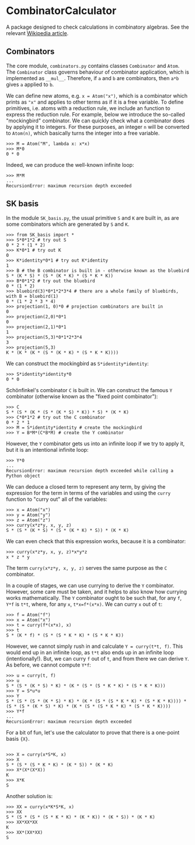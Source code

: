 # CombinatorCalculator
A package designed to check calculations in combinatory algebras. See the relevant [Wikipedia article](https://en.wikipedia.org/wiki/SKI_combinator_calculus).

## Combinators
The core module, `combinators.py` contains classes `Combinator` and `Atom`. The `Combinator` class governs behaviour of combinator application, which is implemented as `__mul__`. Therefore, if `a` and `b` are combinators, then `a*b` gives `a` applied to `b`.

We can define new atoms, e.g. `x = Atom("x")`, which is a combinator which prints as `"x"` and applies to other terms as if it is a free variable. To define primitives, i.e. atoms with a reduction rule, we include an function to express the reduction rule. For example, below we introduce the so-called "mockingbird" combinator. We can quickly check what a combinator does by applying it to integers. For these purposes, an integer `n` will be converted to `Atom(n)`, which basically turns the integer into a free variable.
```
>>> M = Atom("M", lambda x: x*x)
>>> M*0
0 * 0
```
Indeed, we can produce the well-known infinite loop:
```
>>> M*M
...
RecursionError: maximum recursion depth exceeded
```

## SK basis
In the module `SK_basis.py`, the usual primitive `S` and `K` are built in, as are some combinators which are generated by `S` and `K`. 

```
>>> from SK_basis import *
>>> S*0*1*2 # try out S
0 * 2 * (1 * 2)
>>> K*0*1 # try out K
0
>>> K*identity*0*1 # try out K*identity
1
>>> B # the B combinator is built in - otherwise known as the bluebird
S * (K * S) * (S * (K * K) * (S * K * K))
>>> B*0*1*2 # try out the bluebird
0 * (1 * 2)
>>> bluebird(3)*0*1*2*3*4 # there are a whole family of bluebirds, with B = bluebird(1)
0 * (1 * 2 * 3 * 4)
>>> projection(1, 0)*0 # projection combinators are built in
0
>>> projection(2,0)*0*1
0
>>> projection(2,1)*0*1
1
>>> projection(5,3)*0*1*2*3*4
3
>>> projection(5,3)
K * (K * (K * (S * (K * K) * (S * K * K))))
```
We can construct the mockingbird as `S*identity*identity`:
```
>>> S*identity*identity*0
0 * 0
```

Sch&ouml;nfinkel's combinator `C` is built in. We can construct the famous `Y` combinator (otherwise known as the "fixed point combinator"):
```
>>> C
S * (S * (K * (S * (K * S) * K)) * S) * (K * K)
>>> C*0*1*2 # try out the C combinator
0 * 2 * 1
>>> M = S*identity*identity # create the mockingbird
>>> Y = B*M*(C*B*M) # create the Y combinator
```
However, the `Y` combinator gets us into an infinite loop if we try to apply it, but it is an intentional infinite loop:
```
>>> Y*0
...
RecursionError: maximum recursion depth exceeded while calling a Python object

```
We can deduce a closed term to represent any term, by giving the expression for the term in terms of the variables and using the  `curry` function to "curry out" all of the variables:
```
>>> x = Atom("x")
>>> y = Atom("y")
>>> z = Atom("z")
>>> curry(x*z*y, x, y, z)
S * (S * (K * S) * (S * (K * K) * S)) * (K * K)
```
We can even check that this expression works, because it is a combinator:
```
>>> curry(x*z*y, x, y, z)*x*y*z
x * z * y
```
The term `curry(x*z*y, x, y, z)` serves the same purpose as the `C` combinator.

In a couple of stages, we can use currying to derive the `Y` combinator. However, some care must be taken, and it helps to also know how currying works mathematically. The `Y` combinator ought to be such that, for any `f`, `Y*f` is `t*t`, where, for any `x`, `t*x=f*(x*x)`. We can curry `x` out of `t`:
```
>>> f = Atom("f")
>>> x = Atom("x")
>>> t = curry(f*(x*x), x)
>>> t
S * (K * f) * (S * (S * K * K) * (S * K * K))
```
However, we cannot simply rush in and calculate `Y = curry(t*t, f)`. This would end up in an infinite loop, as `t*t` also ends up in an infinite loop (intentionally!). But, we can curry `f` out of `t`, and from there we can derive `Y`. As before, we cannot compute `Y*f`:
```
>>> u = curry(t, f)
>>> u
S * (S * (K * S) * K) * (K * (S * (S * K * K) * (S * K * K)))
>>> Y = S*u*u
>>> Y
S * (S * (S * (K * S) * K) * (K * (S * (S * K * K) * (S * K * K)))) * (S * (S * (K * S) * K) * (K * (S * (S * K * K) * (S * K * K))))
>>> Y*f
...
RecursionError: maximum recursion depth exceeded
```

For a bit of fun, let's use the calculator to prove that there is a one-point basis `{X}`. 
```

>>> X = curry(x*S*K, x)
>>> X
S * (S * (S * K * K) * (K * S)) * (K * K)
>>> X*(X*(X*X))
K
>>> X*K
S
```
Another solution is:
```
>>> XX = curry(x*K*S*K, x)
>>> XX
S * (S * (S * (S * K * K) * (K * K)) * (K * S)) * (K * K)
>>> XX*XX*XX
K
>>> XX*(XX*XX)
S
```

